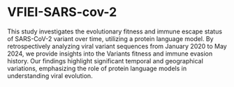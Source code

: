 # VFIEI-SARS-cov-2
This study investigates the evolutionary fitness and immune escape status of SARS-CoV-2 variant over time, utilizing a protein language model. By retrospectively analyzing viral variant sequences from January 2020 to May 2024, we provide insights into the Variants fitness and immune evasion history. Our findings highlight significant temporal and geographical variations, emphasizing the role of protein language models in understanding viral evolution.
